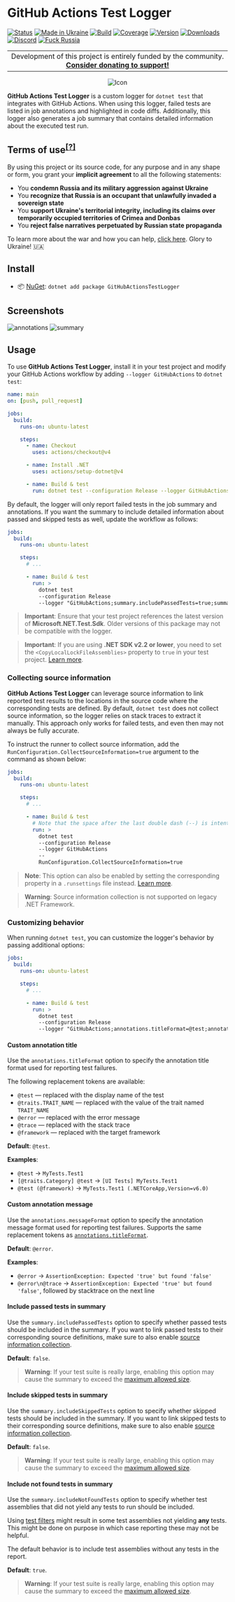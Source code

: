 # GitHub Actions Test Logger

[![Status](https://img.shields.io/badge/status-maintenance-ffd700.svg)](https://github.com/Tyrrrz/.github/blob/master/docs/project-status.md)
[![Made in Ukraine](https://img.shields.io/badge/made_in-ukraine-ffd700.svg?labelColor=0057b7)](https://tyrrrz.me/ukraine)
[![Build](https://img.shields.io/github/actions/workflow/status/Tyrrrz/GitHubActionsTestLogger/main.yml?branch=master)](https://github.com/Tyrrrz/GitHubActionsTestLogger/actions)
[![Coverage](https://img.shields.io/codecov/c/github/Tyrrrz/GitHubActionsTestLogger/master)](https://codecov.io/gh/Tyrrrz/GitHubActionsTestLogger)
[![Version](https://img.shields.io/nuget/v/GitHubActionsTestLogger.svg)](https://nuget.org/packages/GitHubActionsTestLogger)
[![Downloads](https://img.shields.io/nuget/dt/GitHubActionsTestLogger.svg)](https://nuget.org/packages/GitHubActionsTestLogger)
[![Discord](https://img.shields.io/discord/869237470565392384?label=discord)](https://discord.gg/2SUWKFnHSm)
[![Fuck Russia](https://img.shields.io/badge/fuck-russia-e4181c.svg?labelColor=000000)](https://twitter.com/tyrrrz/status/1495972128977571848)

<table>
    <tr>
        <td width="99999" align="center">Development of this project is entirely funded by the community. <b><a href="https://tyrrrz.me/donate">Consider donating to support!</a></b></td>
    </tr>
</table>

<p align="center">
    <img src="favicon.png" alt="Icon" />
</p>

**GitHub Actions Test Logger** is a custom logger for `dotnet test` that integrates with GitHub Actions.
When using this logger, failed tests are listed in job annotations and highlighted in code diffs.
Additionally, this logger also generates a job summary that contains detailed information about the executed test run.

## Terms of use<sup>[[?]](https://github.com/Tyrrrz/.github/blob/master/docs/why-so-political.md)</sup>

By using this project or its source code, for any purpose and in any shape or form, you grant your **implicit agreement** to all the following statements:

- You **condemn Russia and its military aggression against Ukraine**
- You **recognize that Russia is an occupant that unlawfully invaded a sovereign state**
- You **support Ukraine's territorial integrity, including its claims over temporarily occupied territories of Crimea and Donbas**
- You **reject false narratives perpetuated by Russian state propaganda**

To learn more about the war and how you can help, [click here](https://tyrrrz.me/ukraine). Glory to Ukraine! 🇺🇦

## Install

- 📦 [NuGet](https://nuget.org/packages/GitHubActionsTestLogger): `dotnet add package GitHubActionsTestLogger`

## Screenshots

![annotations](.assets/annotations.png)
![summary](.assets/summary.png)

## Usage

To use **GitHub Actions Test Logger**, install it in your test project and modify your GitHub Actions workflow by adding `--logger GitHubActions` to `dotnet test`:

```yaml
name: main
on: [push, pull_request]

jobs:
  build:
    runs-on: ubuntu-latest

    steps:
      - name: Checkout
        uses: actions/checkout@v4

      - name: Install .NET
        uses: actions/setup-dotnet@v4

      - name: Build & test
        run: dotnet test --configuration Release --logger GitHubActions
```

By default, the logger will only report failed tests in the job summary and annotations.
If you want the summary to include detailed information about passed and skipped tests as well, update the workflow as follows:

```yaml
jobs:
  build:
    runs-on: ubuntu-latest

    steps:
      # ...

      - name: Build & test
        run: >
          dotnet test
          --configuration Release
          --logger "GitHubActions;summary.includePassedTests=true;summary.includeSkippedTests=true"
```

> **Important**:
> Ensure that your test project references the latest version of **Microsoft.NET.Test.Sdk**.
> Older versions of this package may not be compatible with the logger.

> **Important**:
> If you are using **.NET SDK v2.2 or lower**, you need to set the `<CopyLocalLockFileAssemblies>` property to `true` in your test project.
> [Learn more](https://github.com/Tyrrrz/GitHubActionsTestLogger/issues/5#issuecomment-648431667).

### Collecting source information

**GitHub Actions Test Logger** can leverage source information to link reported test results to the locations in the source code where the corresponding tests are defined.
By default, `dotnet test` does not collect source information, so the logger relies on stack traces to extract it manually.
This approach only works for failed tests, and even then may not always be fully accurate.

To instruct the runner to collect source information, add the `RunConfiguration.CollectSourceInformation=true` argument to the command as shown below:

```yml
jobs:
  build:
    runs-on: ubuntu-latest

    steps:
      # ...

      - name: Build & test
        # Note that the space after the last double dash (--) is intentional
        run: >
          dotnet test
          --configuration Release
          --logger GitHubActions
          --
          RunConfiguration.CollectSourceInformation=true
```

> **Note**:
> This option can also be enabled by setting the corresponding property in a `.runsettings` file instead.
> [Learn more](https://learn.microsoft.com/en-us/visualstudio/test/configure-unit-tests-by-using-a-dot-runsettings-file).

> **Warning**:
> Source information collection is not supported on legacy .NET Framework.

### Customizing behavior

When running `dotnet test`, you can customize the logger's behavior by passing additional options:

```yml
jobs:
  build:
    runs-on: ubuntu-latest

    steps:
      # ...

      - name: Build & test
        run: >
          dotnet test
          --configuration Release
          --logger "GitHubActions;annotations.titleFormat=@test;annotations.messageFormat=@error"
```

#### Custom annotation title

Use the `annotations.titleFormat` option to specify the annotation title format used for reporting test failures.

The following replacement tokens are available:

- `@test` — replaced with the display name of the test
- `@traits.TRAIT_NAME` — replaced with the value of the trait named `TRAIT_NAME`
- `@error` — replaced with the error message
- `@trace` — replaced with the stack trace
- `@framework` — replaced with the target framework

**Default**: `@test`.

**Examples**:

- `@test` → `MyTests.Test1`
- `[@traits.Category] @test` → `[UI Tests] MyTests.Test1`
- `@test (@framework)` → `MyTests.Test1 (.NETCoreApp,Version=v6.0)`

#### Custom annotation message

Use the `annotations.messageFormat` option to specify the annotation message format used for reporting test failures.
Supports the same replacement tokens as [`annotations.titleFormat`](#custom-annotation-title).

**Default**: `@error`.

**Examples**:

- `@error` → `AssertionException: Expected 'true' but found 'false'`
- `@error\n@trace` → `AssertionException: Expected 'true' but found 'false'`, followed by stacktrace on the next line

#### Include passed tests in summary

Use the `summary.includePassedTests` option to specify whether passed tests should be included in the summary.
If you want to link passed tests to their corresponding source definitions, make sure to also enable [source information collection](#collecting-source-information).

**Default**: `false`.

> **Warning**:
> If your test suite is really large, enabling this option may cause the summary to exceed the [maximum allowed size](https://docs.github.com/en/actions/using-workflows/workflow-commands-for-github-actions#step-isolation-and-limits).

#### Include skipped tests in summary

Use the `summary.includeSkippedTests` option to specify whether skipped tests should be included in the summary.
If you want to link skipped tests to their corresponding source definitions, make sure to also enable [source information collection](#collecting-source-information).

**Default**: `false`.

> **Warning**:
> If your test suite is really large, enabling this option may cause the summary to exceed the [maximum allowed size](https://docs.github.com/en/actions/using-workflows/workflow-commands-for-github-actions#step-isolation-and-limits).
> 
#### Include not found tests in summary

Use the `summary.includeNotFoundTests` option to specify whether test assemblies that did not yield any tests to run should be included.

Using [test filters](https://learn.microsoft.com/en-us/dotnet/core/testing/selective-unit-tests?pivots=mstest) might result in some test assemblies
not yielding **any** tests. This might be done on purpose in which case reporting these may not be helpful. 

The default behavior is to include test assemblies without any tests in the report.

**Default**: `true`.

> **Warning**:
> If your test suite is really large, enabling this option may cause the summary to exceed the [maximum allowed size](https://docs.github.com/en/actions/using-workflows/workflow-commands-for-github-actions#step-isolation-and-limits).
